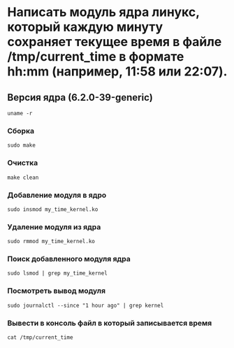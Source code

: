 # Написать модуль ядра линукс, который каждую минуту сохраняет текущее время в файле /tmp/current_time в формате hh:mm (например, 11:58 или 22:07).
## Версия ядра (6.2.0-39-generic)
```
uname -r
```
### Сборка
```
sudo make
```
### Очистка 
```
make clean
```
### Добавление модуля в ядро
```
sudo insmod my_time_kernel.ko
```
### Удаление модуля из ядра
```
sudo rmmod my_time_kernel.ko
```
### Поиск добавленного модуля ядра
```
sudo lsmod | grep my_time_kernel
```
### Посмотреть вывод модуля
```
sudo journalctl --since "1 hour ago" | grep kernel
```
### Вывести в консоль файл в который записывается время
```
cat /tmp/current_time
```